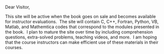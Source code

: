 Dear Visitor,

This site will be active when the book goes on sale and becomes available for instructor evaluations. 
The site will contain C, C++, Fortran, Python, VB, Matlab, and Mathemtica codes that correspond to the modules presented in the book. 
I plan to mature the site over time by including comprehension questions, extra-solved problems, teaching videos, and more. 
I am hoping that the course instructors can make efficient use of these materials in their courses.
